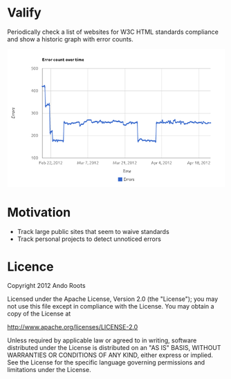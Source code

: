 # Valify

Periodically check a list of websites for W3C HTML standards compliance and show a historic graph with error counts.

![Valify example graph](assets/img/screenshot1.png "Example graph with historical data")

# Motivation

* Track large public sites that seem to waive standards
* Track personal projects to detect unnoticed errors

# Licence

Copyright 2012 Ando Roots

Licensed under the Apache License, Version 2.0 (the "License");
you may not use this file except in compliance with the License.
You may obtain a copy of the License at

 http://www.apache.org/licenses/LICENSE-2.0

Unless required by applicable law or agreed to in writing, software
distributed under the License is distributed on an "AS IS" BASIS,
WITHOUT WARRANTIES OR CONDITIONS OF ANY KIND, either express or implied.
See the License for the specific language governing permissions and
limitations under the License.